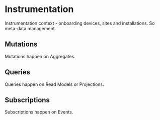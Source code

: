 # Instrumentation
Instrumentation context - onboarding devices, sites and installations. So meta-data management.

## Mutations
Mutations happen on Aggregates.

## Queries
Queries happen on Read Models or Projections.

## Subscriptions
Subscriptions happen on Events.